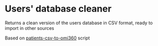 # Users' database cleaner
Returns a clean version of the users database in CSV format, ready to import in other sources

Based on [patients-csv-to-omi360](https://github.com/clinicaissa/patients-csv-to-omi360) script

